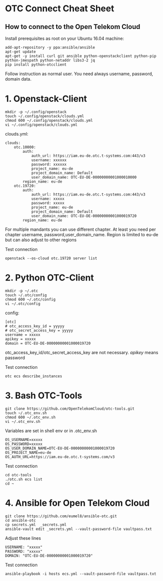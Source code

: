 # OTC Connect Cheat Sheet

How to connect to the Open Telekom Cloud
----------------------------------------

Install prerequisites as root on your Ubuntu 16.04 machine:


```
add-apt-repository -y ppa:ansible/ansible
apt-get update
apt-get -y install curl git ansible python-openstackclient python-pip python-jmespath python-netaddr libs3-2 jq
pip install python-otcclient
```

Follow instruction as normal user. You need always username, password, domain data.


# 1. Openstack-Client

```
mkdir -p ~/.config/openstack
touch ~/.config/openstack/clouds.yml
chmod 600 ~/.config/openstack/clouds.yml
vi ~/.config/openstack/clouds.yml
```

clouds.yml:
```
clouds:
    otc.10000:
        auth:
            auth_url: https://iam.eu-de.otc.t-systems.com:443/v3
            username: xxxxxx
            password: xxxxxx
            project_name: eu-de
            project_domain_name: Default
            user_domain_name: OTC-EU-DE-00000000001000010000
        region_name: eu-de
    otc.19720:
        auth:
            auth_url: https://iam.eu-de.otc.t-systems.com:443/v3
            username: xxxxx
            password: xxxxx
            project_name: eu-de
            project_domain_name: Default
            user_domain_name: OTC-EU-DE-00000000001000019720
        region_name: eu-de

```

For multiple mandants you can use different chapter. At least you need per chapter username, password,user_domain_name.
Region is limited to eu-de but can also adjust to other regions

Test connection

```
openstack --os-cloud otc.19720 server list
```

# 2. Python OTC-Client

```
mkdir -p ~/.otc
touch ~/.otc/config
chmod 600 ~/.otc/config
vi ~/.otc/config
```

config:

```
[otc]
# otc_access_key_id = yyyyy
# otc_secret_access_key = yyyyy
username = xxxxx
apikey = xxxxx
domain = OTC-EU-DE-00000000001000019720
```

otc_access_key_id/otc_secret_access_key are not necessary. *apikey* means password

Test connection

```
otc ecs describe_instances
```

# 3. Bash OTC-Tools

```
git clone https://github.com/OpenTelekomCloud/otc-tools.git
touch ~/.otc_env.sh
chmod 600 ~/.otc_env.sh
vi ~/.otc_env.sh
```

Variables are set in shell env or in .otc_env.sh

```
OS_USERNAME=xxxxx
OS_PASSWORD=xxxxx
OS_USER_DOMAIN_NAME=OTC-EU-DE-00000000001000019720
OS_PROJECT_NAME=eu-de
OS_AUTH_URL=https://iam.eu-de.otc.t-systems.com/v3
```

Test connection

```
cd otc-tools
./otc.sh ecs list
cd ~
```

# 4. Ansible for Open Telekom Cloud

```
git clone https://github.com/eumel8/ansible-otc.git
cd ansible-otc
cp secrets.yml  _secrets.yml 
ansible-vault edit _secrets.yml --vault-password-file vaultpass.txt
```

Adjust these lines

```
USERNAME: "xxxxx"
PASSWORD: "xxxxx"
DOMAIN: "OTC-EU-DE-00000000001000019720"
```

Test connection

```
ansible-playbook -i hosts ecs.yml --vault-password-file vaultpass.txt
```

